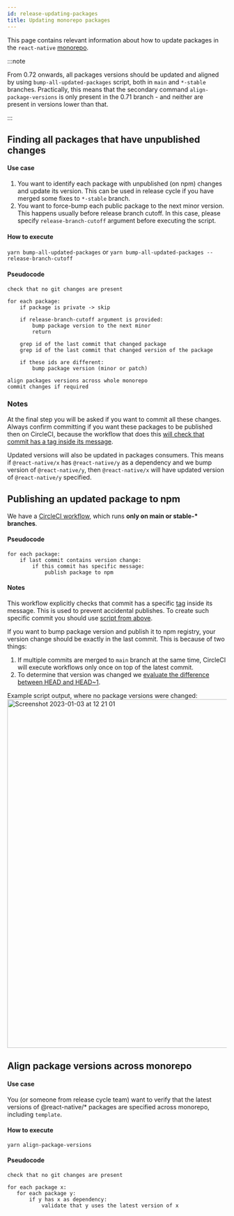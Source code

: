 ```yaml
---
id: release-updating-packages
title: Updating monorepo packages
---
```


This page contains relevant information about how to update packages in the `react-native` [monorepo](https://github.com/react-native-community/discussions-and-proposals/pull/480).

:::note

From 0.72 onwards, all packages versions should be updated and aligned by using `bump-all-updated-packages` script, both in `main` and `*-stable` branches.
Practically, this means that the secondary command `align-package-versions` is only present in the 0.71 branch - and neither are present in versions lower than that.

:::

## Finding all packages that have unpublished changes

#### Use case

1. You want to identify each package with unpublished (on npm) changes and update its version. This can be used in release cycle if you have merged some fixes to `*-stable` branch.
2. You want to force-bump each public package to the next minor version. This happens usually before release branch cutoff. In this case, please specify `release-branch-cutoff` argument before executing the script.

#### How to execute

`yarn bump-all-updated-packages` or `yarn bump-all-updated-packages --release-branch-cutoff`

#### Pseudocode

```
check that no git changes are present

for each package:
    if package is private -> skip

    if release-branch-cutoff argument is provided:
        bump package version to the next minor
        return

    grep id of the last commit that changed package
    grep id of the last commit that changed version of the package

    if these ids are different:
        bump package version (minor or patch)

align packages versions across whole monorepo
commit changes if required
```

### Notes

At the final step you will be asked if you want to commit all these changes. Always confirm committing if you want these packages to be published then on CircleCI, because the workflow that does this [will check that commit has a tag inside its message](https://github.com/facebook/react-native/wiki/Release-and-its-automated-processes#notes-1).

Updated versions will also be updated in packages consumers. This means if `@react-native/x` has `@react-native/y` as a dependency and we bump version of `@react-native/y`, then `@react-native/x` will have updated version of `@react-native/y` specified.

## Publishing an updated package to npm

We have a [CircleCI workflow](https://github.com/facebook/react-native/blob/292268ea3fa429cd1a1245b6239e0a85b59da02a/.circleci/config.yml#L1801-L1804), which runs **only on main or stable-\* branches**.

#### Pseudocode

```
for each package:
    if last commit contains version change:
        if this commit has specific message:
            publish package to npm
```

#### Notes

This workflow explicitly checks that commit has a specific [tag](https://github.com/facebook/react-native/blob/main/scripts/monorepo/constants.js#L11) inside its message. This is used to prevent accidental publishes. To create such specific commit you should use [script from above](https://github.com/facebook/react-native/wiki/Release-and-its-automated-processes#finding-all-packages-that-have-unpublished-changes).

If you want to bump package version and publish it to npm registry, your version change should be exactly in the last commit. This is because of two things:

1. If multiple commits are merged to `main` branch at the same time, CircleCI will execute workflows only once on top of the latest commit.
2. To determine that version was changed we [evaluate the difference between HEAD and HEAD~1](https://github.com/facebook/react-native/blob/daeee2a6619db59391de3b7c6e08db0dbe2331aa/scripts/monorepo/find-and-publish-all-bumped-packages.js#L32-L35).

Example script output, where no package versions were changed:
<img width="800" alt="Screenshot 2023-01-03 at 12 21 01" src="https://user-images.githubusercontent.com/28902667/210362611-97530b4d-0405-499c-9a3c-5542e069e929.png" />

## Align package versions across monorepo

#### Use case

You (or someone from release cycle team) want to verify that the latest versions of @react-native/\* packages are specified across monorepo, including `template`.

#### How to execute

`yarn align-package-versions`

#### Pseudocode

```
check that no git changes are present

for each package x:
   for each package y:
       if y has x as dependency:
           validate that y uses the latest version of x
```
